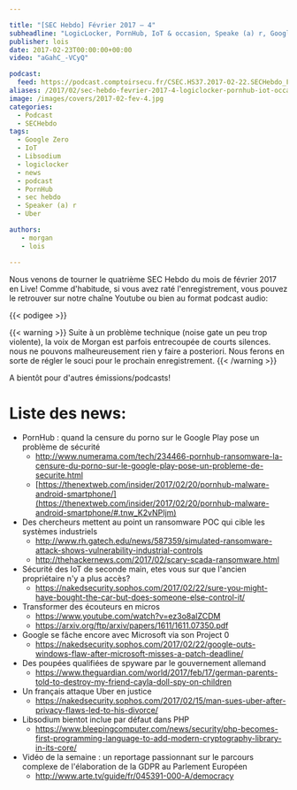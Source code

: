 ```yaml
---

title: "[SEC Hebdo] Février 2017 – 4"
subheadline: "LogicLocker, PornHub, IoT & occasion, Speake (a) r, Google Zero, Libsodium, Infidelité & Uber, etc."
publisher: lois
date: 2017-02-23T00:00:00+00:00
video: "aGahC_-VCyQ"

podcast:
  feed: https://podcast.comptoirsecu.fr/CSEC.HS37.2017-02-22.SECHebdo_Fev_2017-4.mp3
aliases: /2017/02/sec-hebdo-fevrier-2017-4-logiclocker-pornhub-iot-occasion-speake-a-r-google-zero-libsodium-infidelite-uber-etc/
image: /images/covers/2017-02-fev-4.jpg
categories:
  - Podcast
  - SECHebdo
tags:
  - Google Zero
  - IoT
  - Libsodium
  - logiclocker
  - news
  - podcast
  - PornHub
  - sec hebdo
  - Speaker (a) r
  - Uber

authors:
   - morgan
   - lois

---
```



Nous venons de tourner le quatrième SEC Hebdo du mois de février 2017 en Live! Comme d'habitude, si vous avez raté l'enregistrement, vous pouvez le retrouver sur notre chaîne Youtube ou bien au format podcast audio:

{{< podigee >}}

{{< warning >}}
Suite à un problème technique (noise gate un peu trop violente), la voix de Morgan est parfois entrecoupée de courts silences. nous ne pouvons malheureusement rien y faire a posteriori. Nous ferons en sorte de régler le souci pour le prochain enregistrement.
{{< /warning >}}


A bientôt pour d'autres émissions/podcasts!

# Liste des news:

  * PornHub : quand la censure du porno sur le Google Play pose un problème de sécurité
      * <http://www.numerama.com/tech/234466-pornhub-ransomware-la-censure-du-porno-sur-le-google-play-pose-un-probleme-de-securite.html>
      * [https://thenextweb.com/insider/2017/02/20/pornhub-malware-android-smartphone/](https://thenextweb.com/insider/2017/02/20/pornhub-malware-android-smartphone/#.tnw_K2vNPIjm)
  * Des chercheurs mettent au point un ransomware POC qui cible les systèmes industriels
      * <http://www.rh.gatech.edu/news/587359/simulated-ransomware-attack-shows-vulnerability-industrial-controls>
      * <http://thehackernews.com/2017/02/scary-scada-ransomware.html>
  * Sécurité des IoT de seconde main, etes vous sur que l'ancien propriétaire n'y a plus accès?
      * <https://nakedsecurity.sophos.com/2017/02/22/sure-you-might-have-bought-the-car-but-does-someone-else-control-it/>
  * Transformer des écouteurs en micros
      * <https://www.youtube.com/watch?v=ez3o8aIZCDM>
      * <https://arxiv.org/ftp/arxiv/papers/1611/1611.07350.pdf>
  * Google se fâche encore avec Microsoft via son Project 0
      * <https://nakedsecurity.sophos.com/2017/02/22/google-outs-windows-flaw-after-microsoft-misses-a-patch-deadline/>
  * Des poupées qualifiées de spyware par le gouvernement allemand
      * <https://www.theguardian.com/world/2017/feb/17/german-parents-told-to-destroy-my-friend-cayla-doll-spy-on-children>
  * Un français attaque Uber en justice
      * <https://nakedsecurity.sophos.com/2017/02/15/man-sues-uber-after-privacy-flaws-led-to-his-divorce/>
  * Libsodium bientot inclue par défaut dans PHP
      * <https://www.bleepingcomputer.com/news/security/php-becomes-first-programming-language-to-add-modern-cryptography-library-in-its-core/>
  * Vidéo de la semaine : un reportage passionnant sur le parcours complexe de l'élaboration de la GDPR au Parlement Européen
      * <http://www.arte.tv/guide/fr/045391-000-A/democracy>
